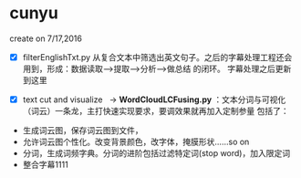 # cunyu
create on 7/17,2016

- [x] filterEnglishTxt.py
从复合文本中筛选出英文句子。之后的字幕处理工程还会用到，形成：数据读取-->提取-->分析-->做总结 的闭环。
字幕处理之后更新到这里

- [x] text cut and visualize
   -> **WordCloudLCFusing.py**
：文本分词与可视化（词云）一条龙，主打快速实现要求，要调效果就再加入定制参量
包括了：
- 生成词云图，保存词云图到文件，
- 允许词云图个性化。改变背景颜色，改字体，掩膜形状……so on
- 分词，生成词频字典。分词的进阶包括过滤特定词(stop word)，加入限定词
- 整合字幕1111

